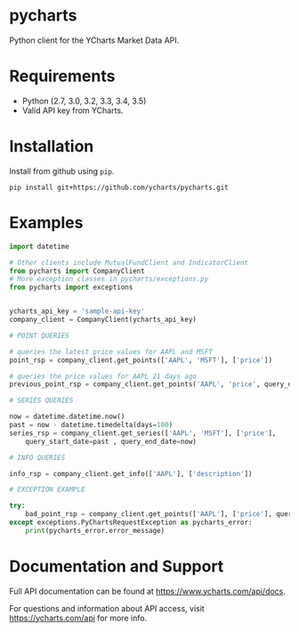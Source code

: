 # pycharts
Python client for the YCharts Market Data API.

# Requirements

* Python (2.7, 3.0, 3.2, 3.3, 3.4, 3.5)
* Valid API key from YCharts.

# Installation

Install from github using `pip`.

```
pip install git+https://github.com/ycharts/pycharts.git
```

# Examples

```python
import datetime

# Other clients include MutualFundClient and IndicatorClient
from pycharts import CompanyClient 
# More exception classes in pycharts/exceptions.py
from pycharts import exceptions


ycharts_api_key = 'sample-api-key'
company_client = CompanyClient(ycharts_api_key)

# POINT QUERIES

# queries the latest price values for AAPL and MSFT
point_rsp = company_client.get_points(['AAPL', 'MSFT'], ['price'])

# queries the price values for AAPL 21 days ago
previous_point_rsp = company_client.get_points('AAPL', 'price', query_date=-21)

# SERIES QUERIES

now = datetime.datetime.now()
past = now - datetime.timedelta(days=100)
series_rsp = company_client.get_series(['AAPL', 'MSFT'], ['price'],
    query_start_date=past , query_end_date=now)

# INFO QUERIES

info_rsp = company_client.get_info(['AAPL'], ['description'])

# EXCEPTION EXAMPLE

try:
    bad_point_rsp = company_client.get_points(['AAPL'], ['price'], query_date=45)
except exceptions.PyChartsRequestException as pycharts_error:
    print(pycharts_error.error_message)

```

# Documentation and Support

Full API documentation can be found at https://www.ycharts.com/api/docs.

For questions and information about API access, visit https://ycharts.com/api for more info.
